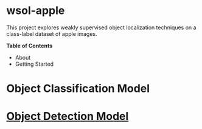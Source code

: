# wsol-apple
This project explores weakly supervised object localization techniques on a class-label dataset of apple images. 

**Table of Contents**
- About
- Getting Started


# Object Classification Model


# [Object Detection Model](https://github.com/Ka0Ri/Pytorch-pretrained-models)


